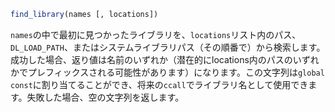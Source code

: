```julia
find_library(names [, locations])
```

`names`の中で最初に見つかったライブラリを、`locations`リスト内のパス、`DL_LOAD_PATH`、またはシステムライブラリパス（その順番で）から検索します。成功した場合、返り値は名前のいずれか（潜在的にlocations内のパスのいずれかでプレフィックスされる可能性があります）になります。この文字列は`global const`に割り当てることができ、将来の`ccall`でライブラリ名として使用できます。失敗した場合、空の文字列を返します。
